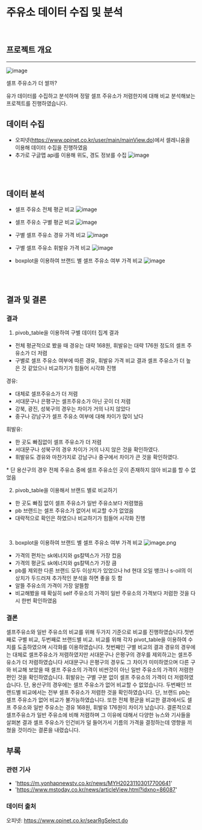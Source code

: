 # 주유소 데이터 수집 및 분석
<br>

## 프로젝트 개요
-----

![image](https://github.com/gaeju/opinet/assets/100760127/ab71ad0b-d9e4-4aa1-b7c1-a040c1039d70)

셀프 주유소가 더 쌀까? 

유가 데이터를 수집하고 분석하며 정말 셀프 주유소가 저렴한지에 대해 비교 분석해보는 프로젝트를 진행하였습니다.
<br>

## 데이터 수집
- 오피넷(https://www.opinet.co.kr/user/main/mainView.do)에서 셀레니움을 이용해 데이터 수집을 진행하였음
- 추가로 구글맵 api를 이용해 위도, 경도 정보를 수집
![image](https://github.com/gaeju/opinet/assets/100760127/aaf41bd2-33ff-44ee-a662-37be9d77ee91)

<br><br>

## 데이터 분석
- 셀프 주유소 전체 평균 비교
![image](https://github.com/gaeju/opinet/assets/100760127/98ae2354-fc24-4a20-ab8c-808cfc49c257)
- 셀프 주유소 구별 평균 비교
![image](https://github.com/gaeju/opinet/assets/100760127/1a2c96b1-e6d0-4186-ada4-e1966b63e7ee)

- 구별 셀프 주유소 경유 가격 비교
  ![image](https://github.com/gaeju/opinet/assets/100760127/8c96126d-8a20-4876-bcd1-d00ca0536c05)
- 구별 셀프 주유소 휘발유 가격 비교
  ![image](https://github.com/gaeju/opinet/assets/100760127/483025d3-dafe-4188-9db2-28d4b36bafbd)
- boxplot을 이용하여 브랜드 별 셀프 주유소 여부 가격 비교
  ![image](https://github.com/gaeju/opinet/assets/100760127/dee61658-38a9-4cdb-95fe-32c79ec0cfd1)

<br><br>

## 결과 및 결론
### 결과
1. pivob_table을 이용하여 구별 데이터 집계 결과
- 전체 평균적으로 봤을 때 경유는 대략 168원, 휘발유는 대략 176원 정도의 셀프 주유소가 더 저렴
- 구별로 셀프 주유소 여부에 따른 경유, 휘발유 가격 비교 결과 셀프 주유소가 더 높은 것 같았으나 비교하기가 힘들어 시각화 진행
  
경유: 
- 대체로 셀프주유소가 더 저렴
- 서대문구나 은평구는 셀프주유소가 아닌 곳이 더 저렴 
- 강북, 광진, 성북구의 경우는 차이가 거의 나지 않았다
- 중구나 강남구가 셀프 주유소 여부에 대해 차이가 많이 났다

휘발유: 
- 한 곳도 빠짐없이 셀프 주유소가 더 저렴
- 서대문구나 성북구의 경우 차이가 거의 나지 않은 것을 확인하였다.
- 휘발유도 경유와 마찬가지로 강남구나 중구에서 차이가 큰 것을 확인하였다.

\* 단 용산구의 경우 전체 주유소 중에 셀프 주유소인 곳이 존재하지 않아 비교를 할 수 없었음
<br>

2. pivob_table을 이용해서 브랜드 별로 비교하기
- 한 곳도 빠짐 없이 셀프 주유소가 일반 주유소보다 저렴했음
- pb 브랜드는 셀프 주유소가 없어서 비교할 수가 없었음
- 대략적으로 확인은 하였으나 비교하기가 힘들어 시각화 진행
<br>

3. boxplot을 이용하여 브랜드 별 셀프 주유소 여부 가격 비교
![image.png](attachment:image.png)
- 가격의 편차는 sk에너지와 gs칼텍스가 가장 컸음
- 가격의 평균도 sk에너지와 gs칼텍스가 가장 큼
- pb를 제외한 다른 브랜드 모두 이상치가 있었으나 hd 현대 오일 뱅크나 s-oil의 이상치가 두드러져 추가적인 분석을 하면 좋을 듯 함
- 알뜰 주유소의 가격이 가장 알뜰함
- 비교해봤을 때 확실히 self 주유소의 가격이 일반 주유소의 가격보다 저렴한 것을 다시 한번 확인하였음

### 결론
 셀프주유소와 일반 주유소의 비교를 위해 두가지 기준으로 비교를 진행하였습니다.첫번째로 구별 비교, 두번째로 브랜드별 비교. 
 비교를 위해 각자 pivot_table을 이용하여 수치를 도출하였으며 시각화를 이용하였습니다.
 첫번째인 구별 비교의 결과 경유의 경우에는 대체로 셀프주유소가 저렴하였지만 서대문구나 은평구의 경우를 제외하고는 셀프주유소가 더 저렴하였습니다
 서대문구나 은평구의 경우도 그 차이가 미미하였으며 다른 구와 비교해 보았을 때 셀프 주유소의 가격이 비싼것이 아닌 일반 주유소의 가격이 저렴한 편인 것을 확인하였습니다. 휘발유는 구별 구분 없이 셀프 주유소의 가격이 더 저렴하였습니다. 단, 용산구의 경우에는 셀프 주유소가 없어 비교할 수 없었습니다.
 두번째인 브랜드별 비교에서는 전부 셀프 주유소가 저렴한 것을 확인하였습니다. 단, 브랜드 pb는 셀프 주유소가 없어 비교가 불가능하였습니다.
 또한 전체 평균을 비교한 결과에서도 셀프 주유소와 일반 주유소는 경유 168원, 휘발유 176원이 차이가 났습니다. 결론적으로 셀프주유소가 일반 주유소에 비해 저렴하며 그 이유에 대해서 다양한 뉴스와 기사들을 살펴본 결과 셀프 주유소가 인건비가 덜 들어가서 기름의 가격을 결정하는데 영향을 끼쳤을 것이라는 결론을 내렸습니다.

## 부록
### 관련 기사
- 'https://m.yonhapnewstv.co.kr/news/MYH20231103017700641'
- 'https://www.mstoday.co.kr/news/articleView.html?idxno=86087'
### 데이터 출처
오피넷: https://www.opinet.co.kr/searRgSelect.do
